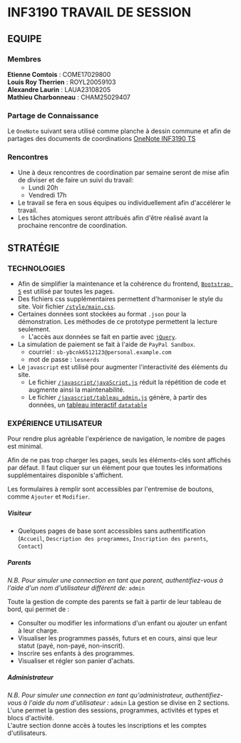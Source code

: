 # INF3190 TRAVAIL DE SESSION

## EQUIPE

### Membres

**Etienne Comtois** : COME17029800  
**Louis Roy Therrien** : ROYL20059103  
**Alexandre Laurin** : LAUA23108205  
**Mathieu Charbonneau** : CHAM25029407

### Partage de Connaissance


Le `OneNote` suivant sera utilisé comme planche à dessin commune et afin de partages des documents de coordinations [OneNote INF3190 TS](https://uqam-my.sharepoint.com/:o:/g/personal/jb591912_ens_uqam_ca/Ei4SeovgjfJApBzsdJSmaCsBOT2XgswlFoS4ARMlf6SUSQ?e=PtQ1UL)

### Rencontres

- Une à deux rencontres de coordination par semaine seront de mise afin de diviser et de faire un suivi du travail:
  - Lundi 20h
  - Vendredi 17h
- Le travail se fera en sous équipes ou individuellement afin d'accélérer le travail.
- Les tâches atomiques seront attribués afin d'être réalisé avant la prochaine rencontre de coordination.

## STRATÉGIE 

### TECHNOLOGIES

- Afin de simplifier la maintenance et la cohérence du frontend, [`Bootstrap 5`](https://getbootstrap.com/docs/5.0/getting-started/introduction/) est utilisé par toutes les pages.
- Des fichiers css supplémentaires permettent d'harmoniser le style du site. 
Voir fichier [`/style/main.css`](./style/main.css).
- Certaines données sont stockées au format `.json` pour la démonstration. Les méthodes de ce prototype permettent la lecture seulement.
  - L'accès aux données se fait en partie avec [`jQuery`](https://api.jquery.com/).
- La simulation de paiement se fait à l'aide de `PayPal Sandbox`.
  -  courriel : `sb-ybcnk6512123@personal.example.com`
  -  mot de passe : `lesnerds`
- Le `javascript` est utilisé pour augmenter l'interactivité des éléments du site.
  -  Le fichier [`/javascript/javaScript.js`](./javascript/javaScript.js)  réduit la répétition de code et augmente ainsi la maintenabilité.
  - Le fichier [`/javascript/tableau_admin.js`](./javascript/tableau_admin.js) génère, à partir des données, un [tableau interactif `datatable`](https://datatables.net/) 

### EXPÉRIENCE UTILISATEUR

Pour rendre plus agréable l'expérience de navigation, le nombre de pages est minimal. 

Afin de ne pas trop charger les pages, seuls les éléments-clés sont affichés par défaut. Il faut cliquer sur un élément pour que toutes les informations supplémentaires disponible s'affichent.

Les formulaires à remplir sont accessibles par l'entremise de boutons, comme `Ajouter` et `Modifier`.

##### Visiteur
- Quelques pages de base sont accessibles sans authentification (`Accueil`, `Description des programmes`, `Inscription des parents`, `Contact`)

##### Parents
 _N.B. Pour simuler une connection en tant que parent, authentifiez-vous à l'aide d'un nom d'utilisateur différent de:_ `admin`

Toute la gestion de compte des parents se fait à partir de leur tableau de bord, qui permet de :
- Consulter ou modifier les informations d'un enfant ou ajouter un enfant à leur charge. 
- Visualiser les programmes passés, futurs et en cours, ainsi que leur statut (payé, non-payé, non-inscrit).
- Inscrire ses enfants à des programmes.
- Visualiser et régler son panier d'achats.

##### Administrateur 
 _N.B. Pour simuler une connection en tant qu'administrateur, authentifiez-vous à l'aide du nom d'utilisateur :_ `admin`
La gestion se divise en 2 sections.  
L'une permet la gestion des sessions, programmes, activités et types et blocs d'activité.  
L'autre section donne accès à toutes les inscriptions et les comptes d'utilisateurs.
